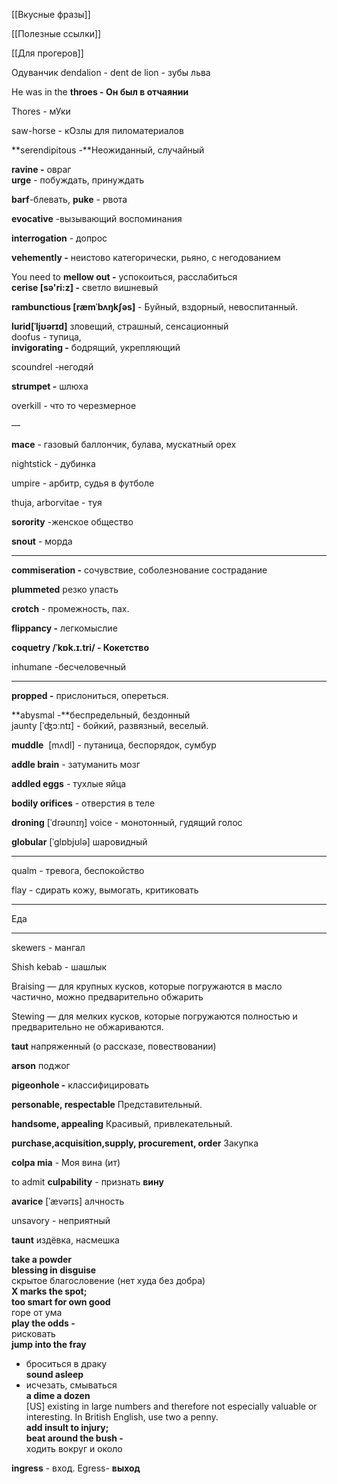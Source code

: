 [[Вкусные фразы]]

[[Полезные ссылки]]

[[Для прогеров]]

Одуванчик dendalion - dent de lion - зубы льва

He was in the **throes - Он был в отчаянии**

Thores - мУки

saw-horse - кОзлы для пиломатериалов

**serendipitous -**Неожиданный, случайный

**ravine -** овраг  
**urge** - побуждать, принуждать

**barf**-блевать, **puke** - рвота

**evocative** -вызывающий воспоминания

**interrogation** - допрос

**vehemently -** неистово категорически, рьяно, с негодованием

You need to **mellow out -** успокоиться, расслабиться  
**cerise [sə'ri:z] -** светло вишневый

**rambunctious [ræmˈbʌŋkʃəs]** - Буйный, вздорный, невоспитанный.

**lurid[ˈljʊərɪd]** зловещий, страшный, сенсационный  
doofus - тупица,  
**invigorating -** бодрящий, укрепляющий

scoundrel -негодяй

**strumpet -** шлюха

overkill - что то черезмерное

—

**mace** - газовый баллончик, булава, мускатный орех

nightstick - дубинка

umpire - арбитр, судья в футболе

thuja, arborvitae - туя

**sorority** -женское общество

**snout** - морда

---

**commiseration -** сочувствие, соболезнование сострадание

**plummeted** резко упасть

**crotch** - промежность, пах.

**flippancy -** легкомыслие

**coquetry /ˈkɒk.ɪ.tri/ - Кокетство**

inhumane -бесчеловечный

---

**propped -** прислониться, опереться.

**abysmal -**беспредельный, бездонный  
jaunty [ˈʤɔːntɪ] - бойкий, развязный, веселый.  

**muddle**  [mʌdl] - путаница, беспорядок, сумбур

**addle brain** - затуманить мозг

**addled eggs** - тухлые яйца

**bodily orifices** - отверстия в теле

**droning** [ˈdrəʊnɪŋ] voice - монотонный, гудящий голос

**globular** [ˈglɒbjʊlə] шаровидный

---

  

qualm - тревога, беспокойство

flay - сдирать кожу, вымогать, критиковать

---

Еда

---

skewers - мангал

Shish kebab - шашлык

Braising — для крупных кусков, которые погружаются в масло частично, можно предварительно обжарить

Stewing — для мелких кусков, которые погружаются полностью и предварительно не обжариваются.

**taut** напряженный (о рассказе, повествовании)

  

**arson** поджог

**pigeonhole -** классифицировать

**personable, respectable** Представительный.

**handsome, appealing** Красивый, привлекательный.

**purchase,acquisition,supply, procurement, order** Закупка

**colpa mia** - Моя вина (ит)

to admit **culpability** - признать **вину**

**avarice** [ˈævərɪs] алчность

unsavory - неприятный

**taunt** издёвка, насмешка

  

**take a powder**  
**blessing in disguise**  
скрытое благословение (нет худа без добра)  
**X marks the spot;**  
**too smart for own good**  
горе от ума  
**play the odds -**  
рисковать  
**jump into the fray**  
- броситься в драку  
**sound asleep**  
- исчезать, смываться  
**a dime a dozen**  
[US] existing in large numbers and therefore not especially valuable or interesting. In British English, use two a penny.  
**add insult to injury;**  
**beat around the bush -**  
ходить вокруг и около

**ingress** - вход. Egress- **выход**